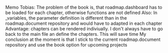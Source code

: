 Memo Tobias: The problem of the book is, that roadmap.dashboard has to be loaded for each chapter, otherwise functions are not defined
Also: In _variables, the parameter definition is different than in the roadmap.document repository and would have to adapted in each chapter
Advantage: chapters can be rendered indiviually. I don't always have to go back to the main file an define the chapters. This will save time
My conclusion at the moment is that I stick to the current roadmap.document repository and use the book option for upcoming projects
